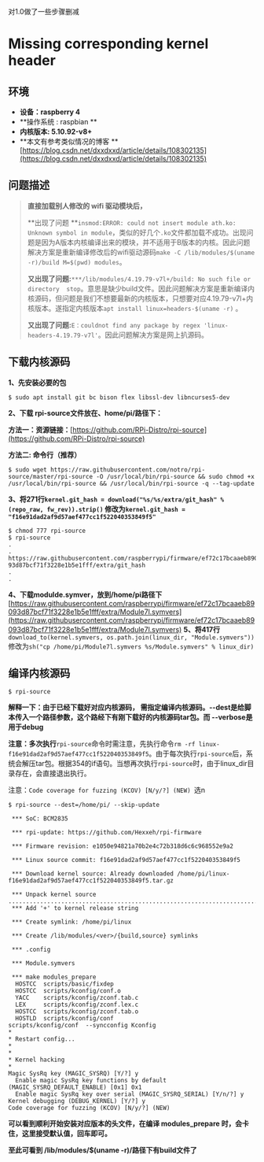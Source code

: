 对1.0做了一些步骤删减

# Missing corresponding kernel header

## 环境

* **设备：raspberry 4**
* **操作系统 : raspbian **
* **内核版本: 5.10.92-v8+**
* **本文有参考类似情况的博客 **[https://blog.csdn.net/dxxdxxd/article/details/108302135](https://blog.csdn.net/dxxdxxd/article/details/108302135)

## 问题描述

> **直接加载别人修改的 wifi 驱动模块后，**
>
> **出现了问题 **`insmod:ERROR: could not insert module ath.ko: Unknown symbol in module`，类似的好几个`.ko`文件都加载不成功。出现问题是因为A版本内核编译出来的模块，并不适用于B版本的内核。因此问题解决方案是重新编译修改后的wifi驱动源码`make -C /lib/modules/$(uname -r)/build M=$(pwd) modules`。
>
> **又出现了问题:**`***/lib/modules/4.19.79-v7l+/build: No such file or directory  stop`。意思是缺少build文件。因此问题解决方案是重新编译内核源码，但问题是我们不想要最新的内核版本，只想要对应4.19.79-v7l+内核版本。遂指定内核版本`apt install linux=headers-$(uname -r)` 。
>
> **又出现了问题:**`E：couldnot find any package by regex 'linux-headers-4.19.79-v7l'`。因此问题解决方案是网上扒源码。

## 下载内核源码

**1、先安装必要的包**

```
$ sudo apt install git bc bison flex libssl-dev libncurses5-dev   
```

**2、下载 rpi-source文件放在、home/pi/路径下：**

**方法一：资源链接：**[https://github.com/RPi-Distro/rpi-source](https://github.com/RPi-Distro/rpi-source)

**方法二: 命令行（推荐）**

```
$ sudo wget https://raw.githubusercontent.com/notro/rpi-source/master/rpi-source -O /usr/local/bin/rpi-source && sudo chmod +x /usr/local/bin/rpi-source && /usr/local/bin/rpi-source -q --tag-update
```

**3、将271行`kernel.git_hash = download("%s/%s/extra/git_hash" % (repo_raw, fw_rev)).strip()` 修改为`kernel.git_hash = "f16e91dad2af9d57aef477cc1f522040353849f5"`**

```
$ chmod 777 rpi-source
$ rpi-source
.
.
https://raw.githubusercontent.com/raspberrypi/firmware/ef72c17bcaaeb890
93d87bcf71f3228e1b5e1fff/extra/git_hash
.
.
```

**4、下载modulde.symver，放到/home/pi路径下**
[https://raw.githubusercontent.com/raspberrypi/firmware/ef72c17bcaaeb89093d87bcf71f3228e1b5e1fff/extra/Module7l.symvers](https://raw.githubusercontent.com/raspberrypi/firmware/ef72c17bcaaeb89093d87bcf71f3228e1b5e1fff/extra/Module7l.symvers)
**5、将417行**`download_to(kernel.symvers, os.path.join(linux_dir, "Module.symvers"))`修改为`sh("cp /home/pi/Module7l.symvers %s/Module.symvers" % linux_dir)`

## 编译内核源码

```
$ rpi-source
```

**解释一下：由于已经下载好对应内核源码， 需指定编译内核源码。--dest是给脚本传入一个路径参数，这个路经下有刚下载好的内核源码tar包。而 --verbose是用于debug**

**注意：多次执行**`rpi-source`命令时需注意，先执行命令`rm -rf linux-f16e91dad2af9d57aef477cc1f522040353849f5`。由于每次执行`rpi-source`后，系统会解压tar包。根据354的if语句。当想再次执行`rpi-source`时，由于linux_dir目录存在，会直接退出执行。

注意：`Code coverage for fuzzing (KCOV) [N/y/?] (NEW) `选n

```
$ rpi-source --dest=/home/pi/ --skip-update

 *** SoC: BCM2835

 *** rpi-update: https://github.com/Hexxeh/rpi-firmware

 *** Firmware revision: e1050e94821a70b2e4c72b318d6c6c968552e9a2

 *** Linux source commit: f16e91dad2af9d57aef477cc1f522040353849f5

 *** Download kernel source: Already downloaded /home/pi/linux-f16e91dad2af9d57aef477cc1f522040353849f5.tar.gz

 *** Unpack kernel source
...............................................................................................................................................................................................................................................................................................................................................................................................................................................................................................................................................................................................................................................................................................................................................................................................................................................................
 *** Add '+' to kernel release string

 *** Create symlink: /home/pi/linux

 *** Create /lib/modules/<ver>/{build,source} symlinks

 *** .config

 *** Module.symvers

 *** make modules_prepare
  HOSTCC  scripts/basic/fixdep
  HOSTCC  scripts/kconfig/conf.o
  YACC    scripts/kconfig/zconf.tab.c
  LEX     scripts/kconfig/zconf.lex.c
  HOSTCC  scripts/kconfig/zconf.tab.o
  HOSTLD  scripts/kconfig/conf
scripts/kconfig/conf  --syncconfig Kconfig
*
* Restart config...
*
*
* Kernel hacking
*
Magic SysRq key (MAGIC_SYSRQ) [Y/?] y
  Enable magic SysRq key functions by default (MAGIC_SYSRQ_DEFAULT_ENABLE) [0x1] 0x1
  Enable magic SysRq key over serial (MAGIC_SYSRQ_SERIAL) [Y/n/?] y
Kernel debugging (DEBUG_KERNEL) [Y/?] y
Code coverage for fuzzing (KCOV) [N/y/?] (NEW) 

```

**可以看到顺利开始安装对应版本的头文件，在编译 modules_prepare 时，会卡住，这里接受默认值，回车即可。**

**至此可看到 /lib/modules/$(uname -r)/路径下有build文件了** 
